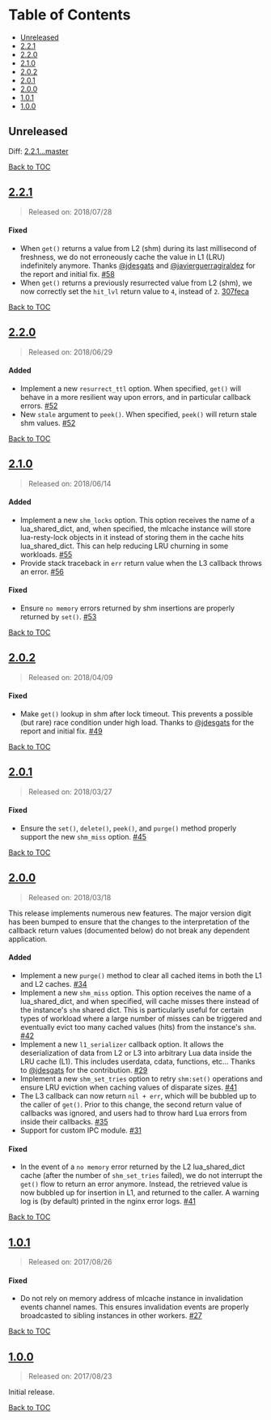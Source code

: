 # Table of Contents

- [Unreleased](#unreleased)
- [2.2.1](#2.2.1)
- [2.2.0](#2.2.0)
- [2.1.0](#2.1.0)
- [2.0.2](#2.0.2)
- [2.0.1](#2.0.1)
- [2.0.0](#2.0.0)
- [1.0.1](#1.0.1)
- [1.0.0](#1.0.0)

## Unreleased

Diff: [2.2.1...master]

[Back to TOC](#table-of-contents)

## [2.2.1]

> Released on: 2018/07/28

#### Fixed

- When `get()` returns a value from L2 (shm) during its last millisecond of
  freshness, we do not erroneously cache the value in L1 (LRU) indefinitely
  anymore. Thanks [@jdesgats](https://github.com/jdesgats) and
  [@javierguerragiraldez](https://github.com/javierguerragiraldez) for the
  report and initial fix.
  [#58](https://github.com/thibaultcha/lua-resty-mlcache/pull/58)
- When `get()` returns a previously resurrected value from L2 (shm), we now
  correctly set the `hit_lvl` return value to `4`, instead of `2`.
  [307feca](https://github.com/thibaultcha/lua-resty-mlcache/commit/307fecad6adac8755d4fcd931bbb498da23d069c)

[Back to TOC](#table-of-contents)

## [2.2.0]

> Released on: 2018/06/29

#### Added

- Implement a new `resurrect_ttl` option. When specified, `get()` will behave
  in a more resilient way upon errors, and in particular callback errors.
  [#52](https://github.com/thibaultcha/lua-resty-mlcache/pull/52)
- New `stale` argument to `peek()`. When specified, `peek()` will return stale
  shm values.
  [#52](https://github.com/thibaultcha/lua-resty-mlcache/pull/52)

[Back to TOC](#table-of-contents)

## [2.1.0]

> Released on: 2018/06/14

#### Added

- Implement a new `shm_locks` option. This option receives the name of a
  lua_shared_dict, and, when specified, the mlcache instance will store
  lua-resty-lock objects in it instead of storing them in the cache hits
  lua_shared_dict. This can help reducing LRU churning in some workloads.
  [#55](https://github.com/thibaultcha/lua-resty-mlcache/pull/55)
- Provide stack traceback in `err` return value when the L3 callback throws an
  error.
  [#56](https://github.com/thibaultcha/lua-resty-mlcache/pull/56)

#### Fixed

- Ensure `no memory` errors returned by shm insertions are properly returned
  by `set()`.
  [#53](https://github.com/thibaultcha/lua-resty-mlcache/pull/53)

[Back to TOC](#table-of-contents)

## [2.0.2]

> Released on: 2018/04/09

#### Fixed

- Make `get()` lookup in shm after lock timeout. This prevents a possible (but
  rare) race condition under high load. Thanks to
  [@jdesgats](https://github.com/jdesgats) for the report and initial fix.
  [#49](https://github.com/thibaultcha/lua-resty-mlcache/pull/49)

[Back to TOC](#table-of-contents)

## [2.0.1]

> Released on: 2018/03/27

#### Fixed

- Ensure the `set()`, `delete()`, `peek()`, and `purge()` method properly
  support the new `shm_miss` option.
  [#45](https://github.com/thibaultcha/lua-resty-mlcache/pull/45)

[Back to TOC](#table-of-contents)

## [2.0.0]

> Released on: 2018/03/18

This release implements numerous new features. The major version digit has been
bumped to ensure that the changes to the interpretation of the callback return
values (documented below) do not break any dependent application.

#### Added

- Implement a new `purge()` method to clear all cached items in both
  the L1 and L2 caches.
  [#34](https://github.com/thibaultcha/lua-resty-mlcache/pull/34)
- Implement a new `shm_miss` option. This option receives the name
  of a lua_shared_dict, and when specified, will cache misses there instead of
  the instance's `shm` shared dict. This is particularly useful for certain
  types of workload where a large number of misses can be triggered and
  eventually evict too many cached values (hits) from the instance's `shm`.
  [#42](https://github.com/thibaultcha/lua-resty-mlcache/pull/42)
- Implement a new `l1_serializer` callback option. It allows the
  deserialization of data from L2 or L3 into arbitrary Lua data inside the LRU
  cache (L1). This includes userdata, cdata, functions, etc...
  Thanks to [@jdesgats](https://github.com/jdesgats) for the contribution.
  [#29](https://github.com/thibaultcha/lua-resty-mlcache/pull/29)
- Implement a new `shm_set_tries` option to retry `shm:set()`
  operations and ensure LRU eviction when caching values of disparate sizes.
  [#41](https://github.com/thibaultcha/lua-resty-mlcache/issues/41)
- The L3 callback can now return `nil + err`, which will be bubbled up
  to the caller of `get()`. Prior to this change, the second return value of
  callbacks was ignored, and users had to throw hard Lua errors from inside
  their callbacks.
  [#35](https://github.com/thibaultcha/lua-resty-mlcache/pull/35)
- Support for custom IPC module.
  [#31](https://github.com/thibaultcha/lua-resty-mlcache/issues/31)

#### Fixed

- In the event of a `no memory` error returned by the L2 lua_shared_dict cache
  (after the number of `shm_set_tries` failed), we do not interrupt the `get()`
  flow to return an error anymore. Instead, the retrieved value is now bubbled
  up for insertion in L1, and returned to the caller. A warning log is (by
  default) printed in the nginx error logs.
  [#41](https://github.com/thibaultcha/lua-resty-mlcache/issues/41)

[Back to TOC](#table-of-contents)

## [1.0.1]

> Released on: 2017/08/26

#### Fixed

- Do not rely on memory address of mlcache instance in invalidation events
  channel names. This ensures invalidation events are properly broadcasted to
  sibling instances in other workers.
  [#27](https://github.com/thibaultcha/lua-resty-mlcache/pull/27)

[Back to TOC](#table-of-contents)

## [1.0.0]

> Released on: 2017/08/23

Initial release.

[Back to TOC](#table-of-contents)

[2.2.1...master]: https://github.com/thibaultcha/lua-resty-mlcache/compare/2.2.1...master
[2.2.1]: https://github.com/thibaultcha/lua-resty-mlcache/compare/2.2.0...2.2.1
[2.2.0]: https://github.com/thibaultcha/lua-resty-mlcache/compare/2.1.0...2.2.0
[2.1.0]: https://github.com/thibaultcha/lua-resty-mlcache/compare/2.0.2...2.1.0
[2.0.2]: https://github.com/thibaultcha/lua-resty-mlcache/compare/2.0.1...2.0.2
[2.0.1]: https://github.com/thibaultcha/lua-resty-mlcache/compare/2.0.0...2.0.1
[2.0.0]: https://github.com/thibaultcha/lua-resty-mlcache/compare/1.0.1...2.0.0
[1.0.1]: https://github.com/thibaultcha/lua-resty-mlcache/compare/1.0.0...1.0.1
[1.0.0]: https://github.com/thibaultcha/lua-resty-mlcache/tree/1.0.0
